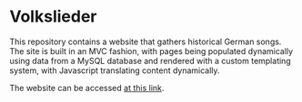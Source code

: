 # Volkslieder
This repository contains a website that gathers historical German songs. The site is built in an MVC fashion, with pages being populated dynamically using data from a MySQL database and rendered with a custom templating system, with Javascript translating content dynamically.

The website can be accessed [at this link](http://volkslieder.epizy.com/home?dc=en).
